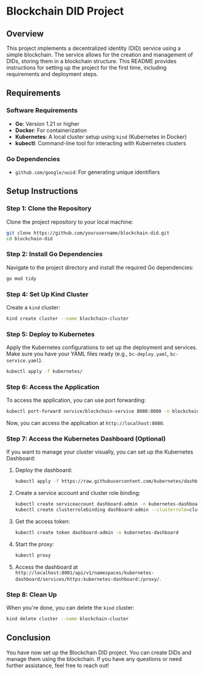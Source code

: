 # Blockchain DID Project

## Overview
This project implements a decentralized identity (DID) service using a simple blockchain. The service allows for the creation and management of DIDs, storing them in a blockchain structure. This README provides instructions for setting up the project for the first time, including requirements and deployment steps.

## Requirements

### Software Requirements
- **Go**: Version 1.21 or higher
- **Docker**: For containerization
- **Kubernetes**: A local cluster setup using `kind` (Kubernetes in Docker)
- **kubectl**: Command-line tool for interacting with Kubernetes clusters

### Go Dependencies
- `github.com/google/uuid`: For generating unique identifiers

## Setup Instructions

### Step 1: Clone the Repository
Clone the project repository to your local machine:

```bash
git clone https://github.com/yourusername/blockchain-did.git
cd blockchain-did
```

### Step 2: Install Go Dependencies
Navigate to the project directory and install the required Go dependencies:

```bash
go mod tidy
```

### Step 4: Set Up Kind Cluster
Create a `kind` cluster:

```bash
kind create cluster --name blockchain-cluster
```

### Step 5: Deploy to Kubernetes
Apply the Kubernetes configurations to set up the deployment and services. Make sure you have your YAML files ready (e.g., `bc-deploy.yaml`, `bc-service.yaml`).

```bash
kubectl apply -f kubernetes/
```

### Step 6: Access the Application
To access the application, you can use port forwarding:

```bash
kubectl port-forward service/blockchain-service 8080:8080 -n blockchain
```

Now, you can access the application at `http://localhost:8080`.

### Step 7: Access the Kubernetes Dashboard (Optional)
If you want to manage your cluster visually, you can set up the Kubernetes Dashboard:

1. Deploy the dashboard:

   ```bash
   kubectl apply -f https://raw.githubusercontent.com/kubernetes/dashboard/v2.5.1/aio/deploy/recommended.yaml
   ```

2. Create a service account and cluster role binding:

   ```bash
   kubectl create serviceaccount dashboard-admin -n kubernetes-dashboard
   kubectl create clusterrolebinding dashboard-admin --clusterrole=cluster-admin --serviceaccount=kubernetes-dashboard:dashboard-admin
   ```

3. Get the access token:

   ```bash
   kubectl create token dashboard-admin -n kubernetes-dashboard
   ```

4. Start the proxy:

   ```bash
   kubectl proxy
   ```

5. Access the dashboard at `http://localhost:8001/api/v1/namespaces/kubernetes-dashboard/services/https:kubernetes-dashboard:/proxy/`.

### Step 8: Clean Up
When you're done, you can delete the `kind` cluster:

```bash
kind delete cluster --name blockchain-cluster
```

## Conclusion
You have now set up the Blockchain DID project. You can create DIDs and manage them using the blockchain. If you have any questions or need further assistance, feel free to reach out!
